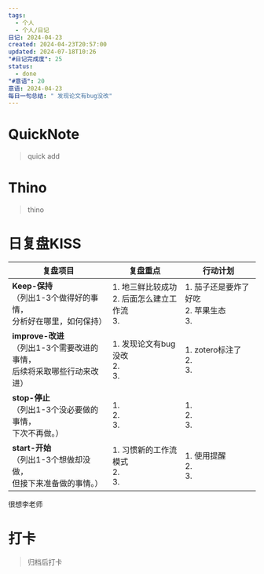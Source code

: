 ```yaml
---
tags:
  - 个人
  - 个人/日记
日记: 2024-04-23
created: 2024-04-23T20:57:00
updated: 2024-07-18T10:26
"#日记完成度": 25
status:
  - done
"#意语": 20
意语: 2024-04-23
每日一句总结: " 发现论文有bug没改"
---
```

# QuickNote
> quick add

# Thino
> thino

# 日复盘KISS
| **复盘项目**                                             | **复盘重点**                          | **行动计划**                       |
| ---------------------------------------------------- | --------------------------------- | ------------------------------ |
| **Keep-保持**<br>（列出1-3个做得好的事情，<br>   分析好在哪里，如何保持）     | 1.  地三鲜比较成功<br>2. 后面怎么建立工作流<br>3. | 1.  茄子还是要炸了好吃<br>2. 苹果生态<br>3. |
| **improve-改进**<br>（列出1-3个需要改进的事情，<br>  后续将采取哪些行动来改进） | 1.  发现论文有bug没改<br>2. <br>3.       | 1.  zotero标注了<br>2. <br>3.     |
| **stop-停止**<br>（列出1-3个没必要做的事情，<br>下次不再做。）            | 1.  <br>2. <br>3.                 | 1.  <br>2. <br>3.              |
| **start-开始**<br>（列出1-3个想做却没做，<br>但接下来准备做的事情。）        | 1.  习惯新的工作流模式<br>2. <br>3.        | 1.  使用提醒<br>2. <br>3.          |

很想李老师

# 打卡
> 归档后打卡


